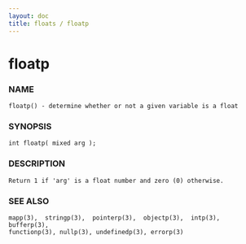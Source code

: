 ```yaml
---
layout: doc
title: floats / floatp
---
```

# floatp

### NAME

    floatp() - determine whether or not a given variable is a float

### SYNOPSIS

    int floatp( mixed arg );

### DESCRIPTION

    Return 1 if 'arg' is a float number and zero (0) otherwise.

### SEE ALSO

    mapp(3),  stringp(3),  pointerp(3),  objectp(3),  intp(3),  bufferp(3),
    functionp(3), nullp(3), undefinedp(3), errorp(3)

